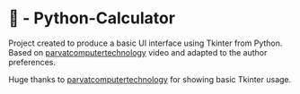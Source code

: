 # 🧮 - Python-Calculator

Project created to produce a basic UI interface using Tkinter from Python. Based on [parvatcomputertechnology](https://www.youtube.com/watch?v=6CZB6VTy3Hg) video and adapted to the author preferences.

Huge thanks to [parvatcomputertechnology](https://www.youtube.com/watch?v=6CZB6VTy3Hg) for showing basic Tkinter usage.
